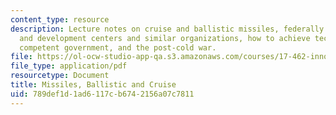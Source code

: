 ```yaml
---
content_type: resource
description: Lecture notes on cruise and ballistic missiles, federally funded research
  and development centers and similar organizations, how to achieve technologically
  competent government, and the post-cold war.
file: https://ol-ocw-studio-app-qa.s3.amazonaws.com/courses/17-462-innovation-in-military-organizations-fall-2005/789def1d1ad6117cb6742156a07c7811_lec7.pdf
file_type: application/pdf
resourcetype: Document
title: Missiles, Ballistic and Cruise
uid: 789def1d-1ad6-117c-b674-2156a07c7811
---
```

